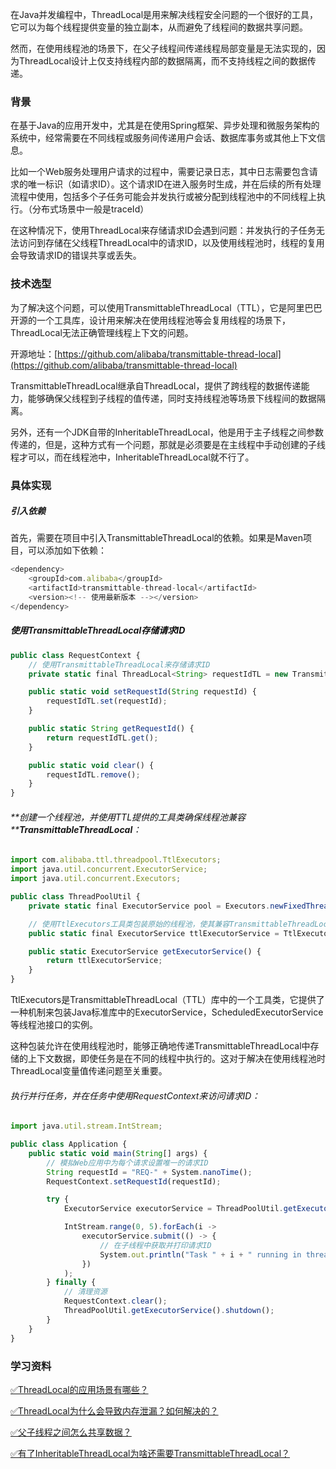 

在Java并发编程中，ThreadLocal是用来解决线程安全问题的一个很好的工具，它可以为每个线程提供变量的独立副本，从而避免了线程间的数据共享问题。



然而，在使用线程池的场景下，在父子线程间传递线程局部变量是无法实现的，因为ThreadLocal设计上仅支持线程内部的数据隔离，而不支持线程之间的数据传递。



### 背景


在基于Java的应用开发中，尤其是在使用Spring框架、异步处理和微服务架构的系统中，经常需要在不同线程或服务间传递用户会话、数据库事务或其他上下文信息。



比如一个Web服务处理用户请求的过程中，需要记录日志，其中日志需要包含请求的唯一标识（如请求ID）。这个请求ID在进入服务时生成，并在后续的所有处理流程中使用，包括多个子任务可能会并发执行或被分配到线程池中的不同线程上执行。（分布式场景中一般是traceId）



在这种情况下，使用ThreadLocal来存储请求ID会遇到问题：并发执行的子任务无法访问到存储在父线程ThreadLocal中的请求ID，以及使用线程池时，线程的复用会导致请求ID的错误共享或丢失。



### 技术选型


为了解决这个问题，可以使用TransmittableThreadLocal（TTL），它是阿里巴巴开源的一个工具库，设计用来解决在使用线程池等会复用线程的场景下，ThreadLocal无法正确管理线程上下文的问题。



开源地址：[https://github.com/alibaba/transmittable-thread-local](https://github.com/alibaba/transmittable-thread-local) 



TransmittableThreadLocal继承自ThreadLocal，提供了跨线程的数据传递能力，能够确保父线程到子线程的值传递，同时支持线程池等场景下线程间的数据隔离。



另外，还有一个JDK自带的InheritableThreadLocal，他是用于主子线程之间参数传递的，但是，这种方式有一个问题，那就是必须要是在主线程中手动创建的子线程才可以，而在线程池中，InheritableThreadLocal就不行了。



### 具体实现
##### 引入依赖


首先，需要在项目中引入TransmittableThreadLocal的依赖。如果是Maven项目，可以添加如下依赖：



```javascript
<dependency>
    <groupId>com.alibaba</groupId>
    <artifactId>transmittable-thread-local</artifactId>
    <version><!-- 使用最新版本 --></version> 
</dependency>

```



##### <font style="color:rgb(13, 13, 13);">使用</font>TransmittableThreadLocal<font style="color:rgb(13, 13, 13);">存储请求ID</font>


```javascript
public class RequestContext {
    // 使用TransmittableThreadLocal来存储请求ID
    private static final ThreadLocal<String> requestIdTL = new TransmittableThreadLocal<>();

    public static void setRequestId(String requestId) {
        requestIdTL.set(requestId);
    }

    public static String getRequestId() {
        return requestIdTL.get();
    }

    public static void clear() {
        requestIdTL.remove();
    }
}

```



###### **<font style="color:rgb(13, 13, 13);">创建一个线程池，并使用TTL提供的工具类确保线程池兼容</font>****TransmittableThreadLocal**<font style="color:rgb(13, 13, 13);">：</font>


```javascript
import com.alibaba.ttl.threadpool.TtlExecutors;
import java.util.concurrent.ExecutorService;
import java.util.concurrent.Executors;

public class ThreadPoolUtil {
    private static final ExecutorService pool = Executors.newFixedThreadPool(10);

    // 使用TtlExecutors工具类包装原始的线程池，使其兼容TransmittableThreadLocal
    public static final ExecutorService ttlExecutorService = TtlExecutors.getTtlExecutorService(pool);

    public static ExecutorService getExecutorService() {
        return ttlExecutorService;
    }
}

```



TtlExecutors是TransmittableThreadLocal（TTL）库中的一个工具类，它提供了一种机制来包装Java标准库中的ExecutorService，ScheduledExecutorService等线程池接口的实例。



这种包装允许在使用线程池时，能够正确地传递TransmittableThreadLocal中存储的上下文数据，即使任务是在不同的线程中执行的。这对于解决在使用线程池时ThreadLocal变量值传递问题至关重要。



###### <font style="color:rgb(13, 13, 13);">执行并行任务，并在任务中使用</font>RequestContext<font style="color:rgb(13, 13, 13);">来访问请求ID：</font>


```javascript
import java.util.stream.IntStream;

public class Application {
    public static void main(String[] args) {
        // 模拟Web应用中为每个请求设置唯一的请求ID
        String requestId = "REQ-" + System.nanoTime();
        RequestContext.setRequestId(requestId);

        try {
            ExecutorService executorService = ThreadPoolUtil.getExecutorService();

            IntStream.range(0, 5).forEach(i -> 
                executorService.submit(() -> {
                    // 在子线程中获取并打印请求ID
                    System.out.println("Task " + i + " running in thread " + Thread.currentThread().getName() + " with Request ID: " + RequestContext.getRequestId());
                })
            );
        } finally {
            // 清理资源
            RequestContext.clear();
            ThreadPoolUtil.getExecutorService().shutdown();
        }
    }
}

```





### 学习资料


[✅ThreadLocal的应用场景有哪些？](https://www.yuque.com/hollis666/qyhor6/bpm9cgs19qwlgc1k)



[✅ThreadLocal为什么会导致内存泄漏？如何解决的？](https://www.yuque.com/hollis666/qyhor6/bueq7weva8ha9f1p)



[✅父子线程之间怎么共享数据？](https://www.yuque.com/hollis666/qyhor6/adgan2125uzrsbte)



[✅有了InheritableThreadLocal为啥还需要TransmittableThreadLocal？](https://www.yuque.com/hollis666/qyhor6/fucuuyqoqv8rdkpr)

